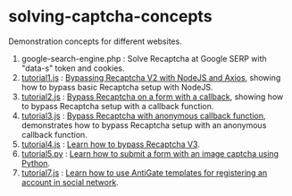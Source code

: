 # solving-captcha-concepts
Demonstration concepts for different websites.

1. google-search-engine.php : Solve Recaptcha at Google SERP with "data-s" token and cookies.
2. [tutorial1.js](https://github.com/AdminAnticaptcha/solving-captcha-concepts/blob/master/tutorial1.js) : [Bypassing Recaptcha V2 with NodeJS and Axios](https://anti-captcha.com/tutorials/how-to-submit-recaptcha-gresponse-with-textarea), showing how to bypass basic Recaptcha setup with NodeJS.
3. [tutorial2.js](https://github.com/AdminAnticaptcha/solving-captcha-concepts/blob/master/tutorial2.js) : [Bypass Recaptcha on a form with a callback](https://anti-captcha.com/tutorials/submit-form-with-recaptcha-using-callback-function), showing how to bypass Recaptcha setup with a callback function.
4. [tutorial3.js](https://github.com/AdminAnticaptcha/solving-captcha-concepts/blob/master/tutorial3.js) : [Bypass Recaptcha with anonymous callback function](https://anti-captcha.com/tutorials/recaptcha-with-anonymous-callback-function), demonstrates how to bypass Recaptcha setup with an anonymous callback function.
6. [tutorial4.js](https://github.com/AdminAnticaptcha/solving-captcha-concepts/blob/master/tutorial4.js) : [Learn how to bypass Recaptcha V3](https://anti-captcha.com/tutorials/how-to-bypass-recaptcha-v3).
5. [tutorial5.py](https://github.com/AdminAnticaptcha/solving-captcha-concepts/blob/master/tutorial5.py) : [Learn how to submit a form with an image captcha using Python](https://anti-captcha.com/tutorials/how-to-bypass-image-captcha).
7. [tutorial7.js](https://github.com/AdminAnticaptcha/solving-captcha-concepts/blob/master/tutorial7.js) : [Learn how to use AntiGate templates for registering an account in social network](https://anti-captcha.com/tutorials/bypass_any_captcha_with_antigate_templates).


